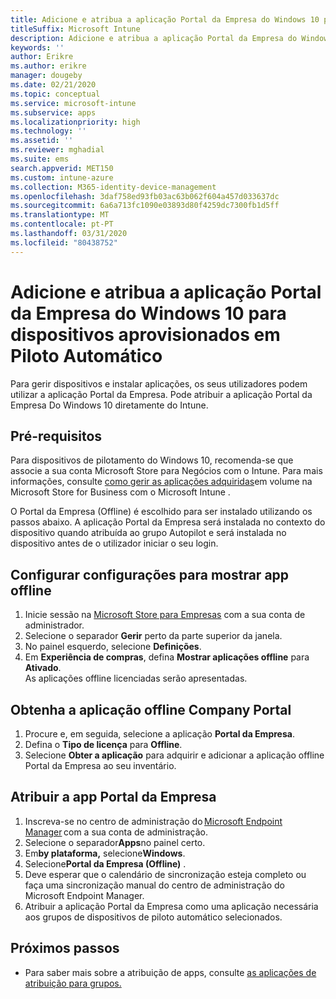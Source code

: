 ```yaml
---
title: Adicione e atribua a aplicação Portal da Empresa do Windows 10 para dispositivos aprovisionados em Piloto Automático
titleSuffix: Microsoft Intune
description: Adicione e atribua a aplicação Portal da Empresa do Windows 10 ao Intune para dispositivos aprovisionados por Piloto Automático.
keywords: ''
author: Erikre
ms.author: erikre
manager: dougeby
ms.date: 02/21/2020
ms.topic: conceptual
ms.service: microsoft-intune
ms.subservice: apps
ms.localizationpriority: high
ms.technology: ''
ms.assetid: ''
ms.reviewer: mghadial
ms.suite: ems
search.appverid: MET150
ms.custom: intune-azure
ms.collection: M365-identity-device-management
ms.openlocfilehash: 3daf758ed93fb03ac63b062f604a457d033637dc
ms.sourcegitcommit: 6a6a713fc1090e03893d80f4259dc7300fb1d5ff
ms.translationtype: MT
ms.contentlocale: pt-PT
ms.lasthandoff: 03/31/2020
ms.locfileid: "80438752"
---
```

# <a name="add-and-assign-the-windows-10-company-portal-app-for-autopilot-provisioned-devices"></a>Adicione e atribua a aplicação Portal da Empresa do Windows 10 para dispositivos aprovisionados em Piloto Automático

Para gerir dispositivos e instalar aplicações, os seus utilizadores podem utilizar a aplicação Portal da Empresa. Pode atribuir a aplicação Portal da Empresa Do Windows 10 diretamente do Intune. 

## <a name="prerequisites"></a>Pré-requisitos

Para dispositivos de pilotamento do Windows 10, recomenda-se que associe a sua conta Microsoft Store para Negócios com o Intune. Para mais informações, consulte [como gerir as aplicações adquiridas](windows-store-for-business.md)em volume na Microsoft Store for Business com o Microsoft Intune .

O Portal da Empresa (Offline) é escolhido para ser instalado utilizando os passos abaixo. A aplicação Portal da Empresa será instalada no contexto do dispositivo quando atribuída ao grupo Autopilot e será instalada no dispositivo antes de o utilizador iniciar o seu login. 

## <a name="configure-settings-to-show-offline-app"></a>Configurar configurações para mostrar app offline

1. Inicie sessão na [Microsoft Store para Empresas](https://www.microsoft.com/business-store) com a sua conta de administrador.
2. Selecione o separador **Gerir** perto da parte superior da janela.
3. No painel esquerdo, selecione **Definições**.
4. Em **Experiência de compras**, defina **Mostrar aplicações offline** para **Ativado**.  
    As aplicações offline licenciadas serão apresentadas.

## <a name="get-the-offline-company-portal-app"></a>Obtenha a aplicação offline Company Portal

1. Procure e, em seguida, selecione a aplicação **Portal da Empresa**.
2. Defina o **Tipo de licença** para **Offline**.
3. Selecione **Obter a aplicação** para adquirir e adicionar a aplicação offline Portal da Empresa ao seu inventário.

## <a name="assign-the-company-portal-app"></a>Atribuir a app Portal da Empresa

1. Inscreva-se no centro de administração do [Microsoft Endpoint Manager](https://go.microsoft.com/fwlink/?linkid=2109431) com a sua conta de administração. 
2. Selecione o separador**Apps**no painel certo.
3. Em**by plataforma,** selecione**Windows**.
4. Selecione**Portal da Empresa (Offline)** .
5. Deve esperar que o calendário de sincronização esteja completo ou faça uma sincronização manual do centro de administração do Microsoft Endpoint Manager.
6. Atribuir a aplicação Portal da Empresa como uma aplicação necessária aos grupos de dispositivos de piloto automático selecionados.

## <a name="next-steps"></a>Próximos passos

- Para saber mais sobre a atribuição de apps, consulte [as aplicações de atribuição para grupos.](apps-deploy.md)

